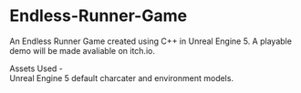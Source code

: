 # Endless-Runner-Game
An Endless Runner Game created using C++ in Unreal Engine 5. A playable demo will be made avaliable on itch.io.

Assets Used -  
Unreal Engine 5 default charcater and environment models.
